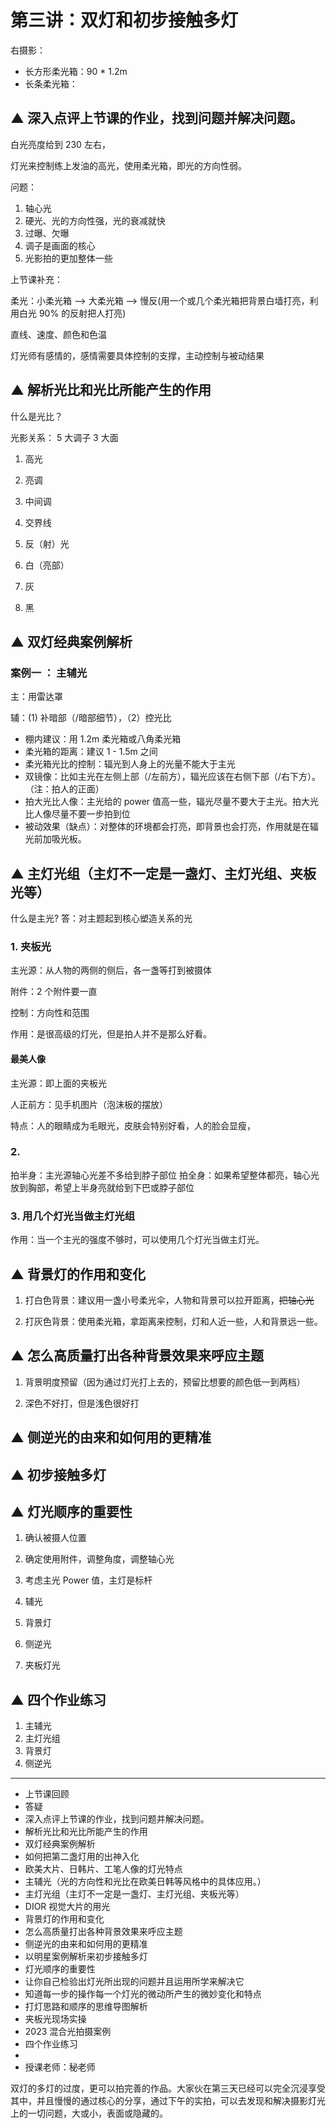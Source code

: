 # 第三讲：双灯和初步接触多灯


右摄影：
- 长方形柔光箱：90 * 1.2m
- 长条柔光箱：



## ▲ 深入点评上节课的作业，找到问题并解决问题。

白光亮度给到 230 左右，

灯光来控制练上发油的高光，使用柔光箱，即光的方向性弱。


问题：
1. 轴心光
2. 硬光、光的方向性强，光的衰减就快
3. 过曝、欠曝
4. 调子是画面的核心
5. 光影拍的更加整体一些



上节课补充：

柔光：小柔光箱 --> 大柔光箱 --> 慢反(用一个或几个柔光箱把背景白墙打亮，利用白光 90% 的反射把人打亮)


直线、速度、颜色和色温

灯光师有感情的，感情需要具体控制的支撑，主动控制与被动结果




## ▲ 解析光比和光比所能产生的作用

什么是光比？


光影关系： 5 大调子 3 大面

1. 高光
2. 亮调
3. 中间调
4. 交界线
5. 反（射）光


1. 白（亮部）
2. 灰
3. 黑


## ▲ 双灯经典案例解析

### 案例一 ： 主辅光
主：用雷达罩

辅：(1) 补暗部（/暗部细节），（2）控光比
- 棚内建议：用 1.2m 柔光箱或八角柔光箱
- 柔光箱的距离：建议 1 - 1.5m 之间
- 柔光箱光比的控制：辐光到人身上的光量不能大于主光
- 双镜像：比如主光在左侧上部（/左前方），辐光应该在右侧下部（/右下方）。（注：拍人的正面）
- 拍大光比人像：主光给的 power 值高一些，辐光尽量不要大于主光。拍大光比人像尽量不要一步拍到位
- 被动效果（缺点）：对整体的环境都会打亮，即背景也会打亮，作用就是在辐光前加吸光板。



## ▲ 主灯光组（主灯不一定是一盏灯、主灯光组、夹板光等）

什么是主光? 答：对主题起到核心塑造关系的光

### 1. 夹板光
主光源：从人物的两侧的侧后，各一盏等打到被摄体

附件：2 个附件要一直

控制：方向性和范围

作用：是很高级的灯光，但是拍人并不是那么好看。

#### 最美人像
主光源：即上面的夹板光

人正前方：见手机图片（泡沫板的摆放）

特点：人的眼睛成为毛眼光，皮肤会特别好看，人的脸会显瘦，


### 2. 
拍半身：主光源轴心光差不多给到脖子部位
拍全身：如果希望整体都亮，轴心光放到胸部，希望上半身亮就给到下巴或脖子部位


### 3. 用几个灯光当做主灯光组
作用：当一个主光的强度不够时，可以使用几个灯光当做主灯光。



## ▲ 背景灯的作用和变化

1. 打白色背景：建议用一盏小号柔光伞，人物和背景可以拉开距离，~~把轴心光~~

2. 打灰色背景：使用柔光箱，拿距离来控制，灯和人近一些，人和背景远一些。



## ▲ 怎么高质量打出各种背景效果来呼应主题
1. 背景明度预留（因为通过灯光打上去的，预留比想要的颜色低一到两档）

2. 深色不好打，但是浅色很好打


## ▲ 侧逆光的由来和如何用的更精准


## ▲ 初步接触多灯


## ▲ 灯光顺序的重要性

1. 确认被摄人位置

2. 确定使用附件，调整角度，调整轴心光

3. 考虑主光 Power 值，主灯是标杆

4. 辅光

5. 背景灯

6. 侧逆光

7. 夹板灯光




## ▲ 四个作业练习
1. 主辅光
2. 主灯光组
3. 背景灯
4. 侧逆光











-------------------------------------------------------------------------------------

- 上节课回顾
- 答疑
- 深入点评上节课的作业，找到问题并解决问题。
- 解析光比和光比所能产生的作用
- 双灯经典案例解析
- 如何把第二盏灯用的出神入化
- 欧美大片、日韩片、工笔人像的灯光特点
- 主辅光（光的方向性和光比在欧美日韩等风格中的具体应用。）
- 主灯光组（主灯不一定是一盏灯、主灯光组、夹板光等）
- DIOR 视觉大片的用光
- 背景灯的作用和变化
- 怎么高质量打出各种背景效果来呼应主题
- 侧逆光的由来和如何用的更精准
- 以明星案例解析来初步接触多灯
- 灯光顺序的重要性
- 让你自己检验出灯光所出现的问题并且运用所学来解决它
- 知道每一步的操作每一个灯光的微动所产生的微妙变化和特点
- 打灯思路和顺序的思维导图解析
- 夹板光现场实操
- 2023 混合光拍摄案例
- 四个作业练习
- 
- 授课老师：秘老师

双灯的多灯的过度，更可以拍完善的作品。大家伙在第三天已经可以完全沉浸享受其中，并且慢慢的通过核心的分享，通过下午的实拍，可以去发现和解决摄影灯光上的一切问题，大或小，表面或隐藏的。
